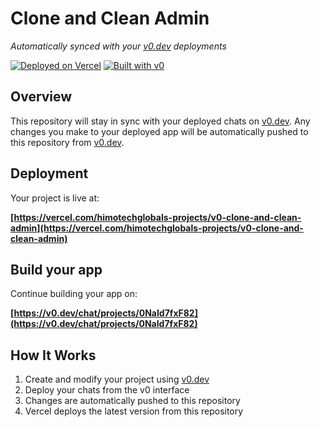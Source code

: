 # Clone and Clean Admin

*Automatically synced with your [v0.dev](https://v0.dev) deployments*

[![Deployed on Vercel](https://img.shields.io/badge/Deployed%20on-Vercel-black?style=for-the-badge&logo=vercel)](https://vercel.com/himotechglobals-projects/v0-clone-and-clean-admin)
[![Built with v0](https://img.shields.io/badge/Built%20with-v0.dev-black?style=for-the-badge)](https://v0.dev/chat/projects/0NaId7fxF82)

## Overview

This repository will stay in sync with your deployed chats on [v0.dev](https://v0.dev).
Any changes you make to your deployed app will be automatically pushed to this repository from [v0.dev](https://v0.dev).

## Deployment

Your project is live at:

**[https://vercel.com/himotechglobals-projects/v0-clone-and-clean-admin](https://vercel.com/himotechglobals-projects/v0-clone-and-clean-admin)**

## Build your app

Continue building your app on:

**[https://v0.dev/chat/projects/0NaId7fxF82](https://v0.dev/chat/projects/0NaId7fxF82)**

## How It Works

1. Create and modify your project using [v0.dev](https://v0.dev)
2. Deploy your chats from the v0 interface
3. Changes are automatically pushed to this repository
4. Vercel deploys the latest version from this repository
